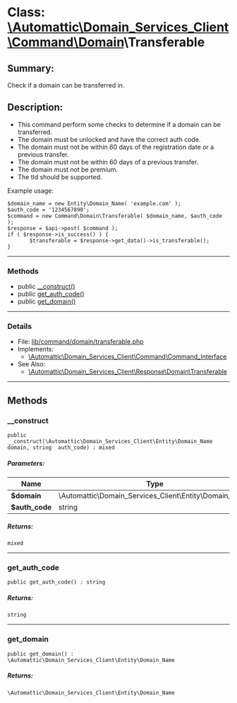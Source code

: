 # Class: [\Automattic](../namespaces/automattic.md)[\Domain_Services_Client](../namespaces/automattic-domain-services-client.md)[\Command](../namespaces/automattic-domain-services-client-command.md)[\Domain](../namespaces/automattic-domain-services-client-command-domain.md)\Transferable

## Summary:

Check if a domain can be transferred in.

## Description:

- This command perform some checks to determine if a domain can be transferred.
- The domain must be unlocked and have the correct auth code.
- The domain must not be within 60 days of the registration date or a previous transfer.
- The domain must not be within 60 days of a previous transfer.
- The domain must not be premium.
- The tld should be supported.

Example usage:
```
$domain_name = new Entity\Domain_Name( 'example.com' );
$auth_code = '1234567890';
$command = new Command\Domain\Transferable( $domain_name, $auth_code );
$response = $api->post( $command );
if ( $response->is_success() ) {
       $transferable = $response->get_data()->is_transferable();
}
```


---

### Methods

* public [__construct()](#method___construct)
* public [get_auth_code()](#method_get_auth_code)
* public [get_domain()](#method_get_domain)

---

### Details

* File: [lib/command/domain/transferable.php](../../lib/command/domain/transferable.php)
* Implements:
  * [\Automattic\Domain_Services_Client\Command\Command_Interface](../classes/Automattic-Domain-Services-Client-Command-Command-Interface.md)
* See Also:
  * [\Automattic\Domain_Services_Client\Response\Domain\Transferable](../classes/Automattic-Domain-Services-Client-Response-Domain-Transferable.md)

---

## Methods

<a id="method___construct"></a>
### __construct

```
public __construct(\Automattic\Domain_Services_Client\Entity\Domain_Name  domain, string  auth_code) : mixed
```

##### Parameters:

| Name | Type | Default |
|------|------|---------|
| **$domain** | \Automattic\Domain_Services_Client\Entity\Domain_Name |  |
| **$auth_code** | string |  |

##### Returns:

```
mixed
```

---

<a id="method_get_auth_code"></a>
### get_auth_code

```
public get_auth_code() : string
```

##### Returns:

```
string
```

---

<a id="method_get_domain"></a>
### get_domain

```
public get_domain() : \Automattic\Domain_Services_Client\Entity\Domain_Name
```

##### Returns:

```
\Automattic\Domain_Services_Client\Entity\Domain_Name
```

